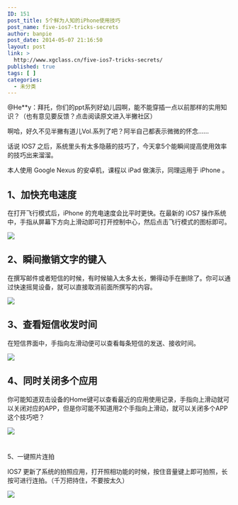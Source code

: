 ```yaml
---
ID: 151
post_title: 5个鲜为人知的iPhone使用技巧
post_name: five-ios7-tricks-secrets
author: banpie
post_date: 2014-05-07 21:16:50
layout: post
link: >
  http://www.xgclass.cn/five-ios7-tricks-secrets/
published: true
tags: [ ]
categories:
  - 未分类
---
```

@He**y：拜托，你们的ppt系列好幼儿园啊，能不能穿插一点以前那样的实用知识？（也有意见要反馈？点击阅读原文进入半撇社区）

啊哈，好久不见半撇有道儿Vol.系列了吧？阿半自己都表示微微的怀念……

话说 IOS7 之后，系统里头有太多隐蔽的技巧了，今天拿5个能瞬间提高使用效率的技巧出来溜溜。

本人使用 Google Nexus 的安卓机，课程以 iPad 做演示，同理运用于 iPhone 。

## 1、加快充电速度

在打开飞行模式后，iPhone 的充电速度会比平时更快。在最新的 iOS7 操作系统中，手指从屏幕下方向上滑动即可打开控制中心，然后点击飞行模式的图标即可。

![][1]

## 2、瞬间撤销文字的键入

在撰写邮件或者短信的时候，有时候输入太多太长，懒得动手在删除了。你可以通过快速摇晃设备，就可以直接取消前面所撰写的内容。

**![][2]**

## 3、查看短信收发时间

在短信界面中，手指向左滑动便可以查看每条短信的发送、接收时间。

![][3]

## 4、同时关闭多个应用

你可能知道双击设备的Home键可以查看最近的应用使用记录，手指向上滑动就可以关闭对应的APP，但是你可能不知道用2个手指向上滑动，就可以关闭多个APP这个技巧吧？

![][4]

# #

5、一键照片连拍

IOS7 更新了系统的拍照应用，打开照相功能的时候，按住音量键上即可拍照，长按可进行连拍。（千万把持住，不要按太久）

![][5]

 [1]: http://mmbiz.qpic.cn/mmbiz/z3T1vlHdIX9xbdmGAAaLsaOWUbw4xPu6lPO4CdB6icqpHDqMEWqrJx67g7kcNxPicxGrmZvrrwR5xoH9v6zMB8ow/0
 [2]: http://mmbiz.qpic.cn/mmbiz/z3T1vlHdIX9xbdmGAAaLsaOWUbw4xPu6vOrVukSyk4SvJAw8gxWgOricgyhZQy3deZhXaJk80rI52ibHZJd9KqxA/0
 [3]: http://mmbiz.qpic.cn/mmbiz/z3T1vlHdIX9xbdmGAAaLsaOWUbw4xPu6Q1CiblibFkQK0NaAxjbYkRvj7wVz7B3ajjv85fzuZWFroOic2tXY92a3g/0
 [4]: http://mmbiz.qpic.cn/mmbiz/z3T1vlHdIX9xbdmGAAaLsaOWUbw4xPu6Y7YRC7I7B7qWc6XibkpTOmmsA0lgdf764rdS7HiaHloXB1eATxOoeMrA/0
 [5]: http://mmbiz.qpic.cn/mmbiz/z3T1vlHdIX9xbdmGAAaLsaOWUbw4xPu6ibMLiaMibzneGdQwHNcYpxNAMBHytnPCrRvSNWlic689YddkRMoZexh9BA/0